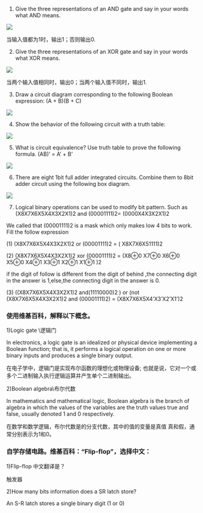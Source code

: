 1) Give the three representations of an AND gate and say in your words what AND means.


![](http://ww1.sinaimg.cn/large/007jCw9lgy1fwiksu4hl7j30p907o3zc.jpg)

当输入值都为1时，输出1；否则输出0.

2) Give the three representations of an XOR gate and say in your words what XOR means. 

![](http://ww1.sinaimg.cn/large/007jCw9lgy1fwikvsztdlj30nt071t9i.jpg)

当两个输入值相同时，输出0；当两个输入值不同时，输出1.

3) Draw a circuit diagram corresponding to the following Boolean expression: (A + B)(B + C)
 
 ![](http://ww1.sinaimg.cn/large/007jCw9lgy1fwil3t1b0qj329m0xdkd4.jpg)

4) Show the behavior of the following circuit with a truth table:

![](http://ww1.sinaimg.cn/large/007jCw9lgy1fwiliovy6uj328312iqsw.jpg)

5) What is circuit equivalence? Use truth table to prove the following formula. (AB)’ = A’ + B’

![](http://ww1.sinaimg.cn/large/007jCw9lgy1fwilq2gcf4j32c00pdtlf.jpg)

6) There are eight 1bit full adder integrated circuits. Combine them to 8bit adder circuit using the following box diagram.

![](http://ww1.sinaimg.cn/large/007jCw9lgy1fwim05otdyj32680m3tif.jpg)

7) Logical binary operations can be used to modify bit pattern. Such as (X8X7X6X5X4X3X2X1)2 and (00001111)2= (0000X4X3X2X1)2

 We called that (00001111)2 is a mask which only makes low 4 bits to work. Fill the follow expression
 
  (1)  (X8X7X6X5X4X3X2X1)2 or (00001111)2 = ( X8X7X6X51111)2 
  
  (2)  (X8X7X6X5X4X3X2X1)2 xor (00001111)2 = (X8⊕0 X7⊕0 X6⊕0 X5⊕0 X4⊕1 X3⊕1 X2⊕1 X1⊕1   )2 

  if the digit of follow is different from the digit of behind ,the connecting digit in the answer is 1,else,the connecting digit in the answer is 0.

  (3)  ((X8X7X6X5X4X3X2X1)2 and(11110000)2 ) or  (not (X8X7X6X5X4X3X2X1)2 and (00001111)2)  =  (X8X7X6X5X4’X3’X2’X1’)2
 

 ### 使用维基百科，解释以下概念。
 
  1)Logic gate \逻辑门
  
  In electronics, a logic gate is an idealized or physical device implementing a Boolean function; that is, it performs a logical operation on one or more binary inputs and produces a single binary output. 

  在电子学中，逻辑门是实现布尔函数的理想化或物理设备; 也就是说，它对一个或多个二进制输入执行逻辑运算并产生单个二进制输出。

  2)Boolean algebra\布尔代数

In mathematics and mathematical logic, Boolean algebra is the branch of algebra in which the values of the variables are the truth values true and false, usually denoted 1 and 0 respectively.

在数学和数学逻辑，布尔代数是的分支代数，其中的值的变量是真值 真和假，通常分别表示为1和0。

### 自学存储电路。维基百科：“Flip-flop”，选择中文：

 1)Flip-flop 中文翻译是？

 触发器
 
 2)How many bits information does a SR latch store?

 An S-R latch stores a single binary digit (1 or 0)
 
